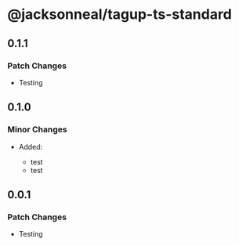 # @jacksonneal/tagup-ts-standard

## 0.1.1

### Patch Changes

- Testing

## 0.1.0

### Minor Changes

- Added:

  - test
  - test

## 0.0.1

### Patch Changes

- Testing
